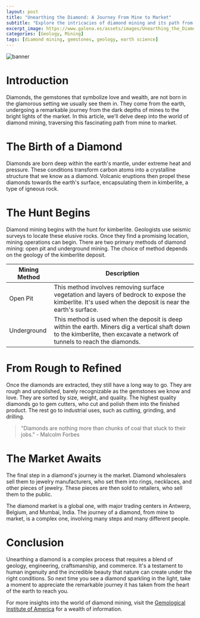 ```yaml
---
layout: post
title: "Unearthing the Diamond: A Journey From Mine to Market"
subtitle: "Explore the intricacies of diamond mining and its path from raw gemstone to a dazzling piece of jewelry"
excerpt_image: https://www.galena.es/assets/images/Unearthing_the_Diamond.png
categories: [Geology, Mining]
tags: [diamond mining, gemstones, geology, earth science]
---
```


![banner](https://www.galena.es/assets/images/Unearthing_the_Diamond.png "An infographic illustrating the diamond mining process, featuring stages from excavation in a mine to the refining and market distribution, highlighting geological layers and mining techniques.")

# Introduction
Diamonds, the gemstones that symbolize love and wealth, are not born in the glamorous setting we usually see them in. They come from the earth, undergoing a remarkable journey from the dark depths of mines to the bright lights of the market. In this article, we'll delve deep into the world of diamond mining, traversing this fascinating path from mine to market.

# The Birth of a Diamond
Diamonds are born deep within the earth's mantle, under extreme heat and pressure. These conditions transform carbon atoms into a crystalline structure that we know as a diamond. Volcanic eruptions then propel these diamonds towards the earth's surface, encapsulating them in kimberlite, a type of igneous rock.

# The Hunt Begins
Diamond mining begins with the hunt for kimberlite. Geologists use seismic surveys to locate these elusive rocks. Once they find a promising location, mining operations can begin. There are two primary methods of diamond mining: open pit and underground mining. The choice of method depends on the geology of the kimberlite deposit.

| Mining Method | Description |
|---------------|-------------|
| Open Pit | This method involves removing surface vegetation and layers of bedrock to expose the kimberlite. It's used when the deposit is near the earth's surface. |
| Underground | This method is used when the deposit is deep within the earth. Miners dig a vertical shaft down to the kimberlite, then excavate a network of tunnels to reach the diamonds. |

# From Rough to Refined
Once the diamonds are extracted, they still have a long way to go. They are rough and unpolished, barely recognizable as the gemstones we know and love. They are sorted by size, weight, and quality. The highest quality diamonds go to gem cutters, who cut and polish them into the finished product. The rest go to industrial uses, such as cutting, grinding, and drilling.

> "Diamonds are nothing more than chunks of coal that stuck to their jobs." - Malcolm Forbes

# The Market Awaits
The final step in a diamond's journey is the market. Diamond wholesalers sell them to jewelry manufacturers, who set them into rings, necklaces, and other pieces of jewelry. These pieces are then sold to retailers, who sell them to the public.

The diamond market is a global one, with major trading centers in Antwerp, Belgium, and Mumbai, India. The journey of a diamond, from mine to market, is a complex one, involving many steps and many different people.

# Conclusion
Unearthing a diamond is a complex process that requires a blend of geology, engineering, craftsmanship, and commerce. It's a testament to human ingenuity and the incredible beauty that nature can create under the right conditions. So next time you see a diamond sparkling in the light, take a moment to appreciate the remarkable journey it has taken from the heart of the earth to reach you.

For more insights into the world of diamond mining, visit the [Gemological Institute of America](https://www.gia.edu/gia-news-research/diamond-fun-facts) for a wealth of information.
